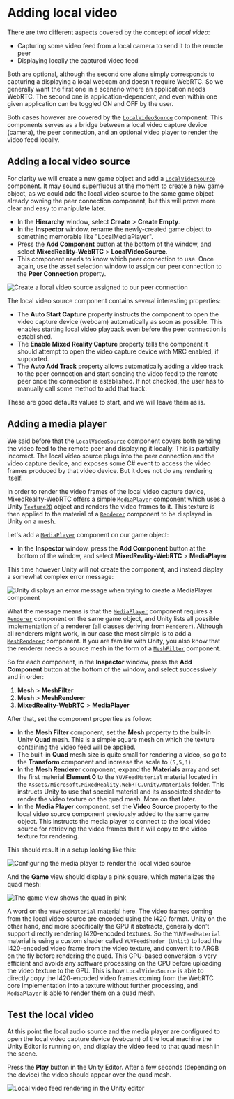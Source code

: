 # Adding local video

There are two different aspects covered by the concept of _local video_:

- Capturing some video feed from a local camera to send it to the remote peer
- Displaying locally the captured video feed

Both are optional, although the second one alone simply corresponds to capturing a displaying a local webcam and doesn't require WebRTC. So we generally want the first one in a scenario where an application needs WebRTC. The second one is application-dependent, and even within one given application can be toggled ON and OFF by the user.

Both cases however are covered by the [`LocalVideoSource`](xref:Microsoft.MixedReality.WebRTC.Unity.LocalVideoSource) component. This components serves as a bridge between a local video capture device (camera), the peer connection, and an optional video player to render the video feed locally.

## Adding a local video source

For clarity we will create a new game object and add a [`LocalVideoSource`](xref:Microsoft.MixedReality.WebRTC.Unity.LocalVideoSource) component. It may sound superfluous at the moment to create a new game object, as we could add the local video source to the same game object already owning the peer connection component, but this will prove more clear and easy to manipulate later.

- In the **Hierarchy** window, select **Create** > **Create Empty**.
- In the **Inspector** window, rename the newly-created game object to something memorable like "LocalMediaPlayer".
- Press the **Add Component** button at the bottom of the window, and select **MixedReality-WebRTC** > **LocalVideoSource**.
- This component needs to know which peer connection to use. Once again, use the asset selection window to assign our peer connection to the **Peer Connection** property.

![Create a local video source assigned to our peer connection](helloworld-unity-8.png)

The local video source component contains several interesting properties:

- The **Auto Start Capture** property instructs the component to open the video capture device (webcam) automatically as soon as possible. This enables starting local video playback even before the peer connection is established.
- The **Enable Mixed Reality Capture** property tells the component it should attempt to open the video capture device with MRC enabled, if supported.
- The **Auto Add Track** property allows automatically adding a video track to the peer connection and start sending the video feed to the remote peer once the connection is established. If not checked, the user has to manually call some method to add that track.

These are good defaults values to start, and we will leave them as is.

## Adding a media player

We said before that the [`LocalVideoSource`](xref:Microsoft.MixedReality.WebRTC.Unity.LocalVideoSource) component covers both sending the video feed to the remote peer and displaying it locally. This is partially incorrect. The local video source plugs into the peer connection and the video capture device, and exposes some C# event to access the video frames produced by that video device. But it does not do any rendering itself.

In order to render the video frames of the local video capture device, MixedReality-WebRTC offers a simple [`MediaPlayer`](xref:Microsoft.MixedReality.WebRTC.Unity.MediaPlayer) component which uses a Unity [`Texture2D`](https://docs.unity3d.com/ScriptReference/Texture2D.html) object and renders the video frames to it. This texture is then applied to the material of a [`Renderer`](https://docs.unity3d.com/ScriptReference/Renderer.html) component to be displayed in Unity on a mesh.

Let's add a [`MediaPlayer`](xref:Microsoft.MixedReality.WebRTC.Unity.MediaPlayer) component on our game object:

- In the **Inspector** window, press the **Add Component** button at the bottom of the window, and select **MixedReality-WebRTC** > **MediaPlayer**

This time however Unity will not create the component, and instead display a somewhat complex error message:

![Unity displays an error message when trying to create a MediaPlayer component](helloworld-unity-9.png)

What the message means is that the [`MediaPlayer`](xref:Microsoft.MixedReality.WebRTC.Unity.MediaPlayer) component requires a [`Renderer`](https://docs.unity3d.com/ScriptReference/Renderer.html) component on the same game object, and Unity lists all possible implementation of a renderer (all classes deriving from [`Renderer`](https://docs.unity3d.com/ScriptReference/Renderer.html)). Although all renderers might work, in our case the most simple is to add a [`MeshRenderer`](https://docs.unity3d.com/ScriptReference/MeshRenderer.html) component. If you are familiar with Unity, you also know that the renderer needs a source mesh in the form of a [`MeshFilter`](https://docs.unity3d.com/ScriptReference/MeshFilter.html) component.

So for each component, in the **Inspector** window, press the **Add Component** button at the bottom of the window, and select successively and in order:

1. **Mesh** > **MeshFilter**
2. **Mesh** > **MeshRenderer**
3. **MixedReality-WebRTC** > **MediaPlayer**

After that, set the component properties as follow:

- In the **Mesh Filter** component, set the **Mesh** property to the built-in Unity **Quad** mesh. This is a simple square mesh on which the texture containing the video feed will be applied.
- The built-in **Quad** mesh size is quite small for rendering a video, so go to the **Transform** component and increase the scale to `(5,5,1)`.
- In the **Mesh Renderer** component, expand the **Materials** array and set the first material **Element 0** to the  `YUVFeedMaterial` material located in the `Assets/Microsoft.MixedReality.WebRTC.Unity/Materials` folder. This instructs Unity to use that special material and its associated shader to render the video texture on the quad mesh. More on that later.
- In the **Media Player** component, set the **Video Source** property to the local video source component previously added to the same game object. This instructs the media player to connect to the local video source for retrieving the video frames that it will copy to the video texture for rendering.

This should result in a setup looking like this:

![Configuring the media player to render the local video source](helloworld-unity-10.png)

And the **Game** view should display a pink square, which materializes the quad mesh:

![The game view shows the quad in pink](helloworld-unity-11.png)

A word on the `YUVFeedMaterial` material here. The video frames coming from the local video source are encoded using the I420 format. Unity on the other hand, and more specifically the GPU it abstracts, generally don't support directly rendering I420-encoded textures. So the `YUVFeedMaterial` material is using a custom shader called `YUVFeedShader (Unlit)` to load the I420-encoded video frame from the video texture, and convert it to ARGB on the fly before rendering the quad. This GPU-based conversion is very efficient and avoids any software processing on the CPU before uploading the video texture to the GPU. This is how `LocalVideoSource` is able to directly copy the I420-encoded video frames coming from the WebRTC core implementation into a texture without further processing, and `MediaPlayer` is able to render them on a quad mesh.

## Test the local video

At this point the local audio source and the media player are configured to open the local video capture device (webcam) of the local machine the Unity Editor is running on, and display the video feed to that quad mesh in the scene.

Press the **Play** button in the Unity Editor. After a few seconds (depending on the device) the video should appear over the quad mesh.

![Local video feed rendering in the Unity editor](helloworld-unity-12.png)
